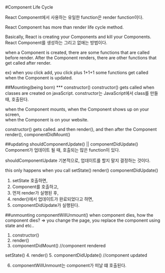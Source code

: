 #Component Life Cycle

React Component에서 사용하는 유일한 function은 render function이다.

React Component has more than render 
life cycle method.

Basically, 
React is creating your Components and kill your Components.
React Component를 생성하는 그리고 없애는 방법이다.

when a Component is created, there are some functions that are called before render.
After the Component renders, there are other functions that get called after render.

ex) 
when you click add, you click plus 1+1+1 
some functions get called when the Component is updated.

##Mounting(being born)
*** constructor() 
constructor() gets called when classes are created on javaScript.
constructor는 JavaScript에서 class를 만들 때, 호출된다.

when the Component mounts,
when the Component shows up on your screen,  
when the Component is on your website. 

 constructor() gets called.
 and then render(),
 and then after the Component render(),
 componentDidMount()


##updating shouldComponentUpdate() || componentDidUpdate()
Component가 업데이트 될 때, 호출되는 많은 function이 있다.

shouldComponentUpdate
기본적으로, 업데이트를 할지 말지 결정하는 것이다.

this only happens when you call setState()
render()
componentDidUpdate()

1. setState 호출하면,
2. Component를 호출하고, 
3. 먼저 render가 실행된 후,
4. render()에서 업데이트가 완료되었다고 하면,
5. componentDidUpdate가 실행된다.

##unmounting componentWillUnmount()
when component dies, 
how the component dies?
=> you change the page, you replace the component using state and etc..



1. constructor()
2. render()
3. componentDidMount() //component rendered 

setState()
4. render()
5. componentDidUpdate() //component updated

6. componentWillUnmount는 component가 떠날 떄 호출된다.
